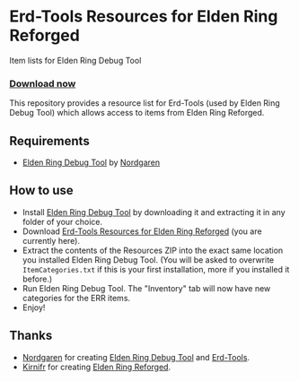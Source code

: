 ﻿<p style="text-align: center;">

# Erd-Tools Resources for Elden Ring Reforged
Item lists for Elden Ring Debug Tool

### [Download now](https://github.com/ividyon/Elden-Ring-Reforged-Erd-Tools-Resources/releases)

</p>

This repository provides a resource list for Erd-Tools (used by Elden Ring Debug Tool) which allows access to items from Elden Ring Reforged.

## Requirements

* [Elden Ring Debug Tool](https://github.com/Nordgaren/Elden-Ring-Debug-Tool/releases) by [Nordgaren](https://ko-fi.com/nordgaren)

## How to use

* Install [Elden Ring Debug Tool](https://github.com/Nordgaren/Elden-Ring-Debug-Tool/releases) by downloading it and extracting it in any folder of your choice.
* Download [Erd-Tools Resources for Elden Ring Reforged](https://github.com/ividyon/Elden-Ring-Reforged-Erd-Tools-Resources/releases) (you are currently here).
* Extract the contents of the Resources ZIP into the exact same location you installed Elden Ring Debug Tool. (You will be asked to overwrite `ItemCategories.txt` if this is your first installation, more if you installed it before.)
* Run Elden Ring Debug Tool. The "Inventory" tab will now have new categories for the ERR items.
* Enjoy!

## Thanks

* [Nordgaren](https://ko-fi.com/nordgaren) for creating [Elden Ring Debug Tool](https://github.com/Nordgaren/Elden-Ring-Debug-Tool/releases) and [Erd-Tools](https://github.com/Nordgaren/Erd-Tools).
* [Kirnifr](https://ko-fi.com/kirnifr) for creating [Elden Ring Reforged](https://www.nexusmods.com/eldenring/mods/541).